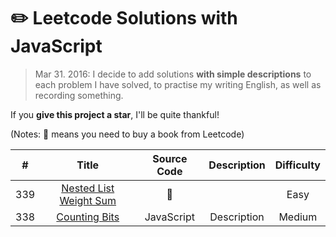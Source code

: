 # :pencil2: Leetcode Solutions with JavaScript

> Mar 31. 2016: I decide to add solutions **with simple descriptions** to each problem I have solved, to practise my writing English, as well as recording something.

If you **give this project a star**, I'll be quite thankful!

(Notes: :blue_book: means you need to buy a book from Leetcode)

| # | Title | Source Code | Description | Difficulty |
|:---:|:---:|:---:|:---:|:---:|
| 339 | [Nested List Weight Sum](https://leetcode.com/problems/nested-list-weight-sum/) | :blue_book: |  | Easy |
| 338 | [Counting Bits](https://leetcode.com/problems/counting-bits/) | JavaScript | Description | Medium |

